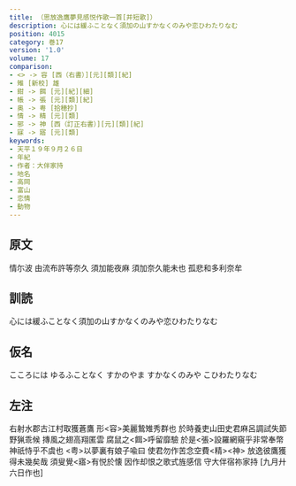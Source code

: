 ```yaml
---
title: （思放逸鷹夢見感悦作歌一首[并短歌]）
description: 心には緩ふことなく須加の山すかなくのみや恋ひわたりなむ
position: 4015
category: 巻17
version: '1.0'
volume: 17
comparison:
- <> -> 容 [西（右書）][元][類][紀]
- 雉 [新校] 雄
- 鉗 -> 餌 [元][紀][細]
- 帳 -> 張 [元][類][紀]
- 奥 -> 粤 [拾穂抄]
- 情 -> 精 [元][類]
- 邪 -> 神 [西（訂正右書）][元][類][紀]
- 寐 -> 寤 [元][類]
keywords:
- 天平１９年９月２６日
- 年紀
- 作者：大伴家持
- 地名
- 高岡
- 富山
- 恋情
- 動物
---
```


## 原文

情尓波 由流布許等奈久 須加能夜麻 須加奈久能未也 孤悲和多利奈牟

## 訓読

心には緩ふことなく須加の山すかなくのみや恋ひわたりなむ

## 仮名

こころには ゆるふことなく すかのやま すかなくのみや こひわたりなむ

## 左注

右射水郡古江村取獲蒼鷹 形<容>美麗鷙雉秀群也 於時養吏山田史君麻呂調試失節野猟乖候 摶風之翅高翔匿雲 腐鼠之<餌>呼留靡驗 於是<張>設羅網窺乎非常奉幣神祇恃乎不虞也 <粤>以夢裏有娘子喩曰 使君勿作苦念空費<精><神> 放逸彼鷹獲得未幾矣哉 須叟覺<寤>有悦於懐 因作却恨之歌式旌感信 守大伴宿祢家持 [九月廾六日作也]
